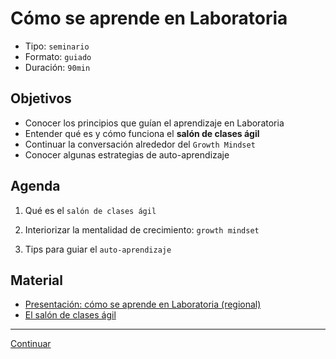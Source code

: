 # Cómo se aprende en Laboratoria
- Tipo: `seminario`
- Formato: `guiado`
- Duración: `90min`

## Objetivos

- Conocer los principios que guían el aprendizaje en Laboratoria
- Entender qué es y cómo funciona el **salón de clases ágil**
- Continuar la conversación alrededor del `Growth Mindset`
- Conocer algunas estrategias de auto-aprendizaje

## Agenda

 1. Qué es el `salón de clases ágil`

 2. Interiorizar la mentalidad de crecimiento: `growth mindset`

 3. Tips para guiar el `auto-aprendizaje`


## Material
* [Presentación: cómo se aprende en Laboratoria (regional)](https://docs.google.com/presentation/d/1GRiVf3ZzyzNGgsk0Df6ZGQEojrtznOWriGGDSdyrMAI/edit#slide=id.g267e658cb7_0_719)
* [El salón de clases ágil](https://medium.com/@RodulfoPrieto/the-agile-classroom-embracing-an-agile-mindset-in-education-ae0f19e801f3)
***

[Continuar](03-sprint-demo.md)

